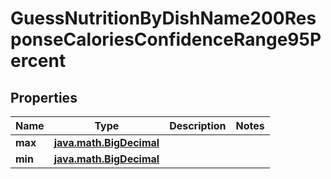 
# GuessNutritionByDishName200ResponseCaloriesConfidenceRange95Percent

## Properties
| Name | Type | Description | Notes |
| ------------ | ------------- | ------------- | ------------- |
| **max** | [**java.math.BigDecimal**](java.math.BigDecimal.md) |  |  |
| **min** | [**java.math.BigDecimal**](java.math.BigDecimal.md) |  |  |



